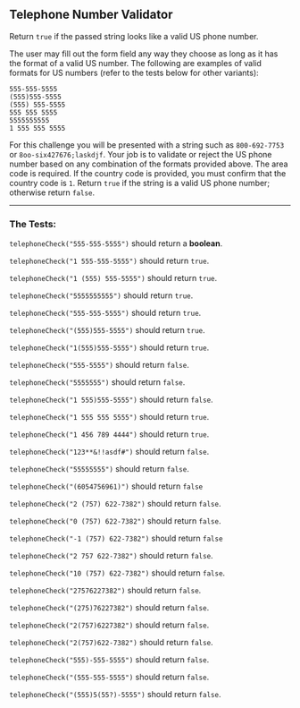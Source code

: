 ## Telephone Number Validator

Return `true` if the passed string looks like a valid US phone number.

The user may fill out the form field any way they choose as long as it has the format of a valid US number. The following are examples of valid formats for US numbers (refer to the tests below for other variants):

```
555-555-5555
(555)555-5555
(555) 555-5555
555 555 5555
5555555555
1 555 555 5555
```

For this challenge you will be presented with a string such as `800-692-7753` or `8oo-six427676;laskdjf`. Your job is to validate or reject the US phone number based on any combination of the formats provided above. The area code is required. If the country code is provided, you must confirm that the country code is `1`. Return `true` if the string is a valid US phone number; otherwise return `false`.

---

### The Tests:

`telephoneCheck("555-555-5555")` should return a **boolean**.

`telephoneCheck("1 555-555-5555")` should return `true`.

`telephoneCheck("1 (555) 555-5555")` should return `true`.

`telephoneCheck("5555555555")` should return `true`.

`telephoneCheck("555-555-5555")` should return `true`.

`telephoneCheck("(555)555-5555")` should return `true`.

`telephoneCheck("1(555)555-5555")` should return `true`.

`telephoneCheck("555-5555")` should return `false`.

`telephoneCheck("5555555")` should return `false`.

`telephoneCheck("1 555)555-5555")` should return `false`.

`telephoneCheck("1 555 555 5555")` should return `true`.

`telephoneCheck("1 456 789 4444")` should return `true`.

`telephoneCheck("123**&!!asdf#")` should return `false`.

`telephoneCheck("55555555")` should return `false`.

`telephoneCheck("(6054756961)")` should return `false`

`telephoneCheck("2 (757) 622-7382")` should return `false`.

`telephoneCheck("0 (757) 622-7382")` should return `false`.

`telephoneCheck("-1 (757) 622-7382")` should return `false`

`telephoneCheck("2 757 622-7382")` should return `false`.

`telephoneCheck("10 (757) 622-7382")` should return `false`.

`telephoneCheck("27576227382")` should return `false`.

`telephoneCheck("(275)76227382")` should return `false`.

`telephoneCheck("2(757)6227382")` should return `false`.

`telephoneCheck("2(757)622-7382")` should return `false`.

`telephoneCheck("555)-555-5555")` should return `false`.

`telephoneCheck("(555-555-5555")` should return `false`.

`telephoneCheck("(555)5(55?)-5555")` should return `false`.
